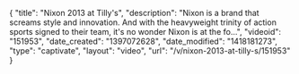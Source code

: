 {
    "title": "Nixon 2013 at Tilly's",
    "description": "Nixon is a brand that screams style and innovation. And with the heavyweight trinity of action sports signed to their team, it's no wonder Nixon is at the fo...",
    "videoid": "151953",
    "date_created": "1397072628",
    "date_modified": "1418181273",
    "type": "captivate",
    "layout": "video",
    "url": "\/v\/nixon-2013-at-tilly-s\/151953"
}